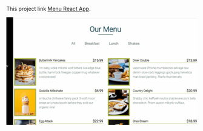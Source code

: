 

This project link [Menu React App](https://serapo.github.io/Menu-React-Project/).

![Form](menu-react-app.gif)

